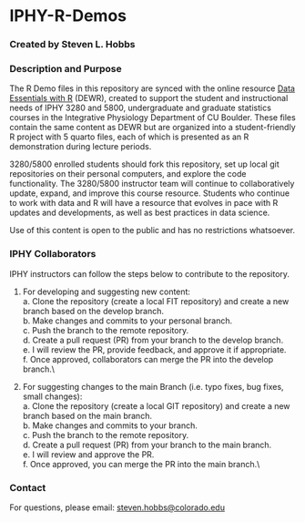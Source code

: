 # IPHY-R-Demos

### Created by Steven L. Hobbs

### Description and Purpose

The R Demo files in this repository are synced with the online resource [Data Essentials with R](https://stevenhobbs.quarto.pub/data-essentials-with-r/) (DEWR), created to support the student and instructional needs of IPHY 3280 and 5800, undergraduate and graduate statistics courses in the Integrative Physiology Department of CU Boulder. These files contain the same content as DEWR but are organized into a student-friendly R project with 5 quarto files, each of which is presented as an R demonstration during lecture periods.

3280/5800 enrolled students should fork this repository, set up local git repositories on their personal computers, and explore the code functionality. The 3280/5800 instructor team will continue to collaboratively update, expand, and improve this course resource. Students who continue to work with data and R will have a resource that evolves in pace with R updates and developments, as well as best practices in data science.

Use of this content is open to the public and has no restrictions whatsoever.

### IPHY Collaborators

IPHY instructors can follow the steps below to contribute to the repository.

1. For developing and suggesting new content:\
  a. Clone the repository (create a local FIT repository) and create a new branch based on the develop branch.\
  b. Make changes and commits to your personal branch.\
  c. Push the branch to the remote repository.\
  d. Create a pull request (PR) from your branch to the develop branch.\
  e. I will review the PR, provide feedback, and approve it if appropriate.\
  f. Once approved, collaborators can merge the PR into the develop branch.\

2. For suggesting changes to the main Branch (i.e. typo fixes, bug fixes, small changes):\
  a. Clone the repository (create a local GIT repository) and create a new branch based on the main branch.\
  b. Make changes and commits to your branch.\
  c. Push the branch to the remote repository.\
  d. Create a pull request (PR) from your branch to the main branch.\
  e. I will review and approve the PR.\
  f. Once approved, you can merge the PR into the main branch.\

### Contact

For questions, please email: steven.hobbs@colorado.edu
